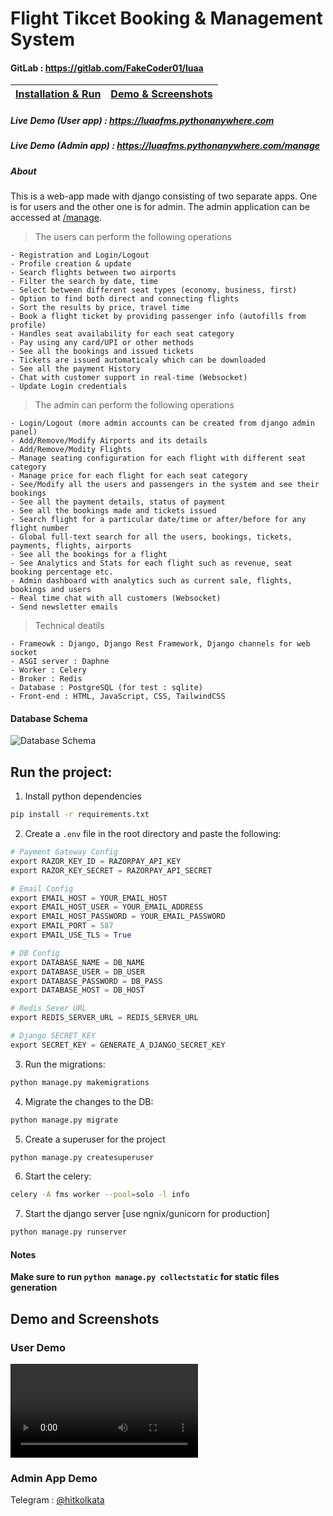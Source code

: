 # Flight Tikcet Booking & Management System

#### GitLab : <a href="https://gitlab.com/FakeCoder01/luaa" target="_blank">https://gitlab.com/FakeCoder01/luaa</a>

| <a href="#run-the-project">Installation & Run</a> | <a href="#demo-and-screenshots">Demo & Screenshots </a> |
| :-------- | :-------------------------------- |

##### Live Demo (User app) : <a href="https://luaafms.pythonanywhere.com/">https://luaafms.pythonanywhere.com</a>
##### Live Demo (Admin app) : <a href="https://luaafms.pythonanywhere.com/manage">https://luaafms.pythonanywhere.com/manage</a>

##### About

This is a web-app made with django consisting of two separate apps. One is for users and the other one is for admin. The admin application can be accessed at <a href="https://luaafms.pythonanywhere.com/manage">/manage</a>.


> The users can perform the following operations

    - Registration and Login/Logout
    - Profile creation & update
    - Search flights between two airports
    - Filter the search by date, time
    - Select between different seat types (economy, business, first)
    - Option to find both direct and connecting flights
    - Sort the results by price, travel time
    - Book a flight ticket by providing passenger info (autofills from profile)
    - Handles seat availability for each seat category
    - Pay using any card/UPI or other methods
    - See all the bookings and issued tickets
    - Tickets are issued automaticaly which can be downloaded
    - See all the payment History
    - Chat with customer support in real-time (Websocket)
    - Update Login credentials


> The admin can perform the following operations

    - Login/Logout (more admin accounts can be created from django admin panel)
    - Add/Remove/Modify Airports and its details
    - Add/Remove/Modity Flights
    - Manage seating configuration for each flight with different seat category
    - Manage price for each flight for each seat category
    - See/Modify all the users and passengers in the system and see their bookings
    - See all the payment details, status of payment
    - See all the bookings made and tickets issued
    - Search flight for a particular date/time or after/before for any flight number
    - Global full-text search for all the users, bookings, tickets, payments, flights, airports
    - See all the bookings for a flight
    - See Analytics and Stats for each flight such as revenue, seat booking percentage etc.
    - Admin dashboard with analytics such as current sale, flights, bookings and users
    - Real time chat with all customers (Websocket)
    - Send newsletter emails


> Technical deatils

    - Frameowk : Django, Django Rest Framework, Django channels for web socket
    - ASGI server : Daphne
    - Worker : Celery
    - Broker : Redis
    - Database : PostgreSQL (for test : sqlite)
    - Front-end : HTML, JavaScript, CSS, TailwindCSS


#### Database Schema
![Database Schema](https://gitlab.com/FakeCoder01/luaa/-/blob/master/db_schema.png "Database schema of the whole application")


## Run the project:


1. Install python dependencies

```bash
pip install -r requirements.txt
```

2. Create a `.env` file in the root directory and paste the following:

```python
# Payment Gateway Config
export RAZOR_KEY_ID = RAZORPAY_API_KEY
export RAZOR_KEY_SECRET = RAZORPAY_API_SECRET

# Email Config
export EMAIL_HOST = YOUR_EMAIL_HOST
export EMAIL_HOST_USER = YOUR_EMAIL_ADDRESS
export EMAIL_HOST_PASSWORD = YOUR_EMAIL_PASSWORD
export EMAIL_PORT = 587
export EMAIL_USE_TLS = True

# DB Config
export DATABASE_NAME = DB_NAME
export DATABASE_USER = DB_USER
export DATABASE_PASSWORD = DB_PASS
export DATABASE_HOST = DB_HOST

# Redis Sever URL
export REDIS_SERVER_URL = REDIS_SERVER_URL

# Django SECRET_KEY
export SECRET_KEY = GENERATE_A_DJANGO_SECRET_KEY


``` 

3. Run the migrations:
```bash
python manage.py makemigrations
```

4. Migrate the changes to the DB:
```bash
python manage.py migrate
```

5. Create a superuser for the project
```bash
python manage.py createsuperuser
```

6. Start the celery:
```bash
celery -A fms worker --pool=solo -l info 
```

7. Start the django server [use ngnix/gunicorn for production]
```bash
python manage.py runserver
```

#### Notes
**Make sure to run `python manage.py collectstatic` for static files generation**


## Demo and Screenshots

### User Demo
![A video showing the demo of the user application. Compression made teh video quality a little bad :))](https://gitlab.com/FakeCoder01/luaa/-/blob/master/ref/user.webm)

### Admin App Demo



Telegram : <a href="https://t.me/hitkolkata" title="Telegram ID">@hitkolkata</a>
